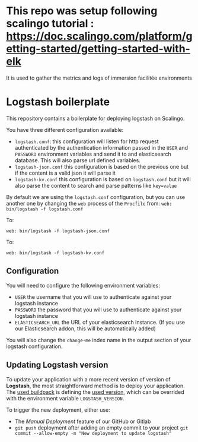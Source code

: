 # This repo was setup following scalingo tutorial : https://doc.scalingo.com/platform/getting-started/getting-started-with-elk
It is used to gather the metrics and logs of immersion facilitée environments

# Logstash boilerplate

This repository contains a boilerplate for deploying logstash on Scalingo.

You have three different configuration available:

* `logstash.conf`: this configuration will listen for http request
  authenticated by the authentication information passed in the `USER` and
  `PASSWORD` environment variables and send it to and elasticsearch database.
  This will also parse url defined variables.
* `logstash-json.conf` this configuration is based on the previous one but if
  the content is a valid json it will parse it
* `logstash-kv.conf` this configuration is based on `logstash.conf` but it will
  also parse the content to search and parse patterns like `key=value`

By default we are using the `logstash.conf` configuration, but you can use
another one by changing the `web` process of the `Procfile` from: ``` web:
bin/logstash -f logstash.conf ```

To:
```
web: bin/logstash -f logstash-json.conf
```

To:
```
web: bin/logstash -f logstash-kv.conf
```

## Configuration

You will need to configure the following environment variables:

* `USER` the username that you will use to authenticate against your logstash
  instance
* `PASSWORD` the password that you will use to authenticate against your
  logstash instance
* `ELASTICSEARCH_URL` the URL of your elasticsearch instance. (If you use our
  Elasticsearch addon, this will be automatically added)

You will also change the `change-me` index name in the output section of your
logstash configuration.

## Updating Logstash version

To update your application with a more recent version of version of **Logstash**,
the most straightforward method is to deploy your application. The
[used buildpack](https://github.com/Scalingo/logstash-buildpack) is defining the
[used version](https://github.com/Scalingo/logstash-buildpack/blob/master/bin/compile#L9),
which can be overrided with the environment variable `LOGSTASH_VERSION`.

To trigger the new deployment, either use:

- The *Manual Deployment* feature of our GitHub or Gitlab
- `git push` deployment after adding an empty commit to your project `git commit --allow-empty -m "New deployment to update logstash"`
